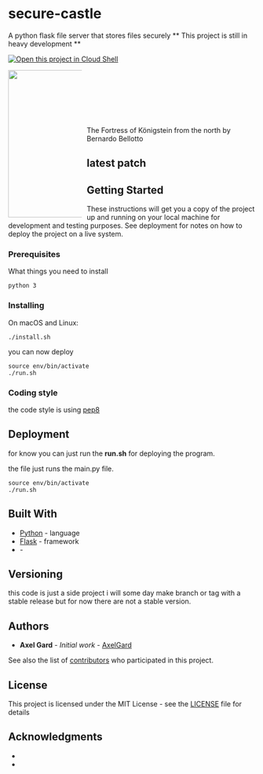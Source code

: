 # secure-castle
A python flask file server that stores files securely
** This project is still in heavy development **

[![Open this project in Cloud
Shell](http://gstatic.com/cloudssh/images/open-btn.png)](https://console.cloud.google.com/cloudshell/open?git_repo=https://github.com/AxelGard/secure-castle)

<div style="width:150px; height:100px">
<img src="https://www.nationalgallery.org.uk/media/28889/n-6668-00-000014-hd.jpg?center=0.34362934362934361,0.4258064516129032&mode=crop&width=1920&height=1080&rnd=132086219770000000"
     width="500" height="300"
     style="float: left; margin-right: 10px;" />
</div>

The Fortress of Königstein from the north by Bernardo Bellotto

## latest patch



## Getting Started

These instructions will get you a copy of the project up and running on your local machine for development and testing purposes. See deployment for notes on how to deploy the project on a live system.

### Prerequisites

What things you need to install

```
python 3
```

### Installing

On macOS and Linux:

```
./install.sh
```

you can now deploy

```
source env/bin/activate
./run.sh
```

### Coding style

the code style is using [pep8](https://pep8.org/)

## Deployment

for know you can just run the **run.sh** for deploying the program.

the file just runs the main.py file.

```
source env/bin/activate
./run.sh
```

## Built With

* [Python](https://www.python.org/) - language
* [Flask](http://flask.palletsprojects.com/en/1.1.x/) - framework
* []() -

## Versioning

this code is just a side project i will some day make branch or tag with a stable release but for now there are not a stable version.

## Authors

* **Axel Gard** - *Initial work* - [AxelGard](https://github.com/AxelGard)

See also the list of [contributors](https://github.com/AxelGard/secure-castle/graphs/contributors) who participated in this project.

## License

This project is licensed under the MIT License - see the [LICENSE](LICENSE) file for details


## Acknowledgments

*
*
